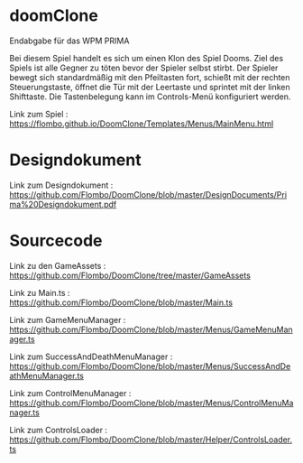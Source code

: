 # doomClone
Endabgabe für das WPM PRIMA

Bei diesem Spiel handelt es sich um einen Klon des Spiel Dooms.
Ziel des Spiels ist alle Gegner zu töten bevor der Spieler selbst stirbt.
Der Spieler bewegt sich standardmäßig mit den Pfeiltasten fort, schießt mit der rechten Steuerungstaste,
öffnet die Tür mit der Leertaste und sprintet mit der linken Shifttaste. Die Tastenbelegung kann im Controls-Menü
konfiguriert werden.

Link zum Spiel : https://flombo.github.io/DoomClone/Templates/Menus/MainMenu.html

# Designdokument

Link zum Designdokument : https://github.com/Flombo/DoomClone/blob/master/DesignDocuments/Prima%20Designdokument.pdf

# Sourcecode
  
Link zu den GameAssets : https://github.com/Flombo/DoomClone/tree/master/GameAssets
  
Link zu Main.ts : https://github.com/Flombo/DoomClone/blob/master/Main.ts
  
Link zum GameMenuManager : https://github.com/Flombo/DoomClone/blob/master/Menus/GameMenuManager.ts
  
Link zum SuccessAndDeathMenuManager : https://github.com/Flombo/DoomClone/blob/master/Menus/SuccessAndDeathMenuManager.ts
  
Link zum ControlMenuManager : https://github.com/Flombo/DoomClone/blob/master/Menus/ControlMenuManager.ts
  
Link zum ControlsLoader : https://github.com/Flombo/DoomClone/blob/master/Helper/ControlsLoader.ts
